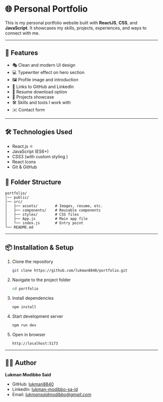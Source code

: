 
# 🌐 Personal Portfolio

This is my personal portfolio website built with **ReactJS**, **CSS**, and **JavaScript**.
It showcases my skills, projects, experiences, and ways to connect with me.

---

## 🚀 Features

* 🎭 Clean and modern UI design
* 💻 Typewriter effect on hero section
* 🖼️ Profile image and introduction
* 🔗 Links to GitHub and LinkedIn
* 📄 Resume download option
* 📂 Projects showcase
* 🛠️ Skills and tools I work with
* ✉️ Contact form

---

## 🛠️ Technologies Used

* React.js ⚛️
* JavaScript (ES6+)
* CSS3 (with custom styling )
* React Icons
* Git & GitHub


## 📂 Folder Structure

```
portfolio/
│── public/
│── src/
│   ├── assets/        # Images, resume, etc.
│   ├── components/    # Reusable components
│   ├── styles/        # CSS files
│   ├── App.js         # Main app file
│   └── index.js       # Entry point
└── README.md
```

---

## 📦 Installation & Setup

1. Clone the repository

   ```bash
   git clone https://github.com/lukman8840/portfolio.git
   ```
2. Navigate to the project folder

   ```bash
   cd portfolio
   ```
3. Install dependencies

   ```bash
   npm install
   ```
4. Start development server

   ```bash
   npm run dev
   ```
5. Open in browser

   ```
   http://localhost:5173
   ```

---

## 👨‍💻 Author

**Lukman Modibbo Said**

* GitHub: [lukman8840](https://github.com/lukman8840)
* LinkedIn: [lukman-modibbo-sa-id](https://www.linkedin.com/in/lukman-modibbo-sa-id)
* Email: *lukmansaidmodibbo@gmail.com*